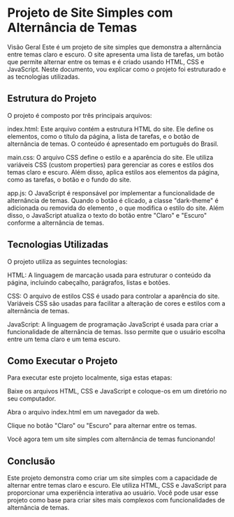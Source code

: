 # Projeto de Site Simples com Alternância de Temas

Visão Geral
Este é um projeto de site simples que demonstra a alternância entre temas claro e escuro. O site apresenta uma lista de tarefas, um botão que permite alternar entre os temas e é criado usando HTML, CSS e JavaScript. Neste documento, vou explicar como o projeto foi estruturado e as tecnologias utilizadas.

## Estrutura do Projeto
O projeto é composto por três principais arquivos:

index.html: Este arquivo contém a estrutura HTML do site. Ele define os elementos, como o título da página, a lista de tarefas, e o botão de alternância de temas. O conteúdo é apresentado em português do Brasil.

main.css: O arquivo CSS define o estilo e a aparência do site. Ele utiliza variáveis CSS (custom properties) para gerenciar as cores e estilos dos temas claro e escuro. Além disso, aplica estilos aos elementos da página, como as tarefas, o botão e o fundo do site.

app.js: O JavaScript é responsável por implementar a funcionalidade de alternância de temas. Quando o botão é clicado, a classe "dark-theme" é adicionada ou removida do elemento <body>, o que modifica o estilo do site. Além disso, o JavaScript atualiza o texto do botão entre "Claro" e "Escuro" conforme a alternância de temas.

## Tecnologias Utilizadas
O projeto utiliza as seguintes tecnologias:

HTML: A linguagem de marcação usada para estruturar o conteúdo da página, incluindo cabeçalho, parágrafos, listas e botões.

CSS: O arquivo de estilos CSS é usado para controlar a aparência do site. Variáveis CSS são usadas para facilitar a alteração de cores e estilos com a alternância de temas.

JavaScript: A linguagem de programação JavaScript é usada para criar a funcionalidade de alternância de temas. Isso permite que o usuário escolha entre um tema claro e um tema escuro.

## Como Executar o Projeto
Para executar este projeto localmente, siga estas etapas:

Baixe os arquivos HTML, CSS e JavaScript e coloque-os em um diretório no seu computador.

Abra o arquivo index.html em um navegador da web.

Clique no botão "Claro" ou "Escuro" para alternar entre os temas.

Você agora tem um site simples com alternância de temas funcionando!

## Conclusão
Este projeto demonstra como criar um site simples com a capacidade de alternar entre temas claro e escuro. Ele utiliza HTML, CSS e JavaScript para proporcionar uma experiência interativa ao usuário. Você pode usar esse projeto como base para criar sites mais complexos com funcionalidades de alternância de temas.
